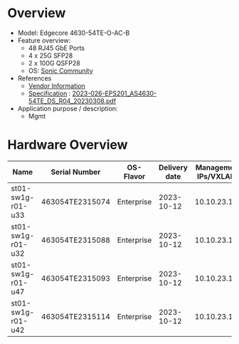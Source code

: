 
# Overview

* Model: Edgecore 4630-54TE-O-AC-B
* Feature overview:
  * 48 RJ45 GbE Ports
  * 4 x 25G SFP28
  * 2 x 100G QSFP28
  * OS: [Sonic Community](https://sonicfoundation.dev/)
* References
  * [Vendor Information](https://www.edge-core.com/productsInfo.php?cls=1&cls2=9&cls3=587&id=927)
  * [Specification](https://www.edge-core.com/productsInfo.php?cls=1&cls2=9&cls3=587&id=927) : [2023-026-EPS201_AS4630-54TE_DS_R04_20230308.pdf](spec_sheets/2023-026-EPS201_AS4630-54TE_DS_R04_20230308.pdf)
* Application purpose / description:
  * Mgmt

# Hardware Overview

| Name                | Serial Number   | OS-Flavor  | Delivery date | Management IPs/VXLANs | MGMT MAC          | Serial      | Comments                        |
|---------------------|-----------------|------------|---------------|-----------------------|-------------------|-------------|---------------------------------|
| st01-sw1g-r01-u33   | 463054TE2315074 | Enterprise | 2023-10-12    | 10.10.23.100          | d0:77:ce:2b:31:c4 | AMBOb113318 | sw01, production, mgmt          |
| st01-sw1g-r01-u32   | 463054TE2315088 | Enterprise | 2023-10-12    | 10.10.23.101          | d0:77:ce:2b:3f:c4 | DXBOb113318 | sw02, Production, mgmt          |
| st01-sw1g-r01-u47   | 463054TE2315093 | Enterprise | 2023-10-12    | 10.10.23.102          | d0:77:ce:2b:44:c4 | EFBGb113318 | sw03, datacenter, not final     |
| st01-sw1g-r01-u42   | 463054TE2315114 | Enterprise | 2023-10-12    | 10.10.23.103          | d0:77:ce:2b:59:c4 | EGBGb113318 | lab, mgmt                       |

